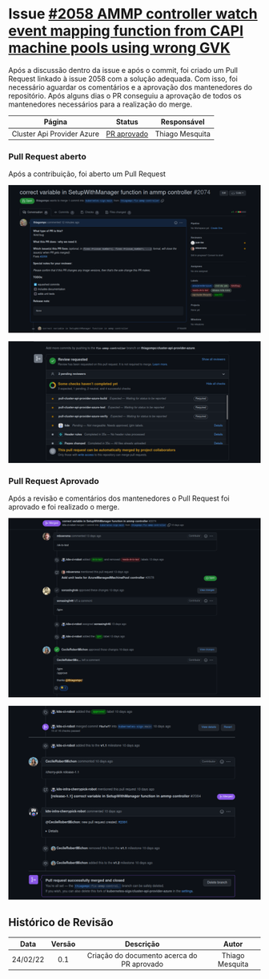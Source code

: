 # Issue [#2058 AMMP controller watch event mapping function from CAPI machine pools using wrong GVK](https://github.com/kubernetes-sigs/cluster-api-provider-azure/issues/2058)

Após a discussão dentro da issue e após o commit, foi criado um Pull Request linkado à issue 2058 com a solução adequada. Com isso, foi necessário aguardar os comentários e a aprovação dos mantenedores do repositório. Após alguns dias o PR conseguiu a aprovação de todos os mantenedores necessários para a realização do merge.

|Página|Status|Responsável|
|:--:|:--:|:--:|
|Cluster Api Provider Azure|[PR aprovado](https://github.com/kubernetes-sigs/cluster-api-provider-azure/pull/2074)|Thiago Mesquita|

### Pull Request aberto

Após a contribuição, foi aberto um Pull Request

![PR Opened](../../../assets/sprint1/issue2058/print5.png)

![PR Opened](../../../assets/sprint1/issue2058/print6.png)

### Pull Request Aprovado

Após a revisão e comentários dos mantenedores o Pull Request foi aprovado e foi realizado o merge.

![PR Accepted](../../../assets/sprint2/issue2058/aprovecomments.png)

![PR Accepted](../../../assets/sprint2/issue2058/praproved.png)

## Histórico de Revisão
|Data|Versão|Descrição|Autor|
|:--:|:--:|:--:|:--:|
|24/02/22|0.1|Criação do documento acerca do PR aprovado|Thiago Mesquita|
